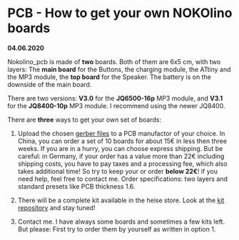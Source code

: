 # PCB - How to get your own NOKOlino boards

**04.06.2020**  

Nokolino_pcb is made of **two** boards. Both of them are 6x5 cm, with two layers: The **main board** for the Buttons, 
the charging module, the ATtiny and the MP3 module, the **top board** for the Speaker. The battery is on the 
downside of the main board.  

There are two versions: **V3.0** for the **JQ6500-16p** MP3 module, and **V3.1** for the **JQ8400-10p** MP3 module. I recommend using the newer JQ8400.
  
There are **three** ways to get your own set of boards:

1.  Upload the chosen [gerber files](https://github.com/NikolaiRadke/Nokolino_pcb/tree/master/schematics/gerber) to a PCB manufactor of your choice. In China, you can order a set of 10 boards for about 15€ in less then three weeks. If you are in a hurry, you can choose express shipping. But be careful: in Germany, if your order has a value more than 22€ including shipping costs, you have to pay taxes and a processing fee, which also takes additional time! So try to keep your or order **below 22€**! if you need help, feel free to contact me. Order specifications: two layers and standard presets like PCB thickness 1.6.  
 
2. There will be a complete kit available in the heise store. Look at the [kit repository](https://github.com/NikolaiRadke/Nokolino) and stay tuned!  
  
3. Contact me. I have always some boards and sometimes a few kits left. But please: First try to order them by yourself as written in option 1.  







